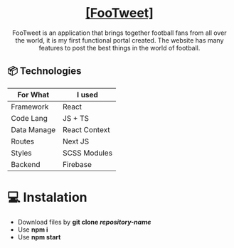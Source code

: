 <h1 align="center"><a href="https://comforting-gelato-5ad664.netlify.app/welcome"> [FooTweet]</a></h1>
<p align="center">FooTweet is an application that brings together football fans from all over the world, it is my first functional portal created. The website has many features to post the best things in the world of football.
</p>


## 📦 Technologies

| For What   | I used                      |
| ---------- | --------------------------- |
| Framework  | React                       |
| Code Lang  | JS + TS                     |
| Data Manage| React Context               |
| Routes     | Next JS                     |
| Styles     | SCSS Modules                |
| Backend    | Firebase                    |

# 💻 Instalation
- Download files by **git clone _repository-name_**
- Use **npm i**
- Use **npm start**

